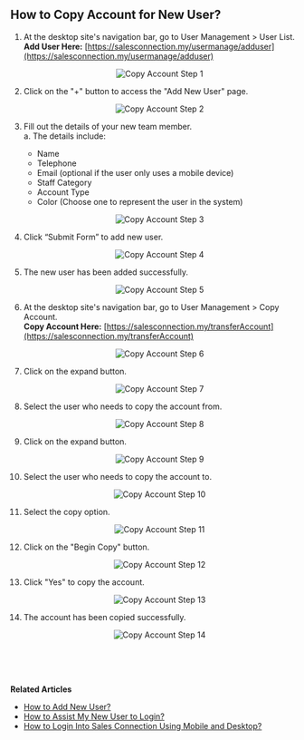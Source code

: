 ## How to Copy Account for New User?
    
  1. At the desktop site's navigation bar, go to User Management > User List.<br>
     **Add User Here:** [https://salesconnection.my/usermanage/adduser](https://salesconnection.my/usermanage/adduser)<br>

     <p align="center">
       <img src="img/Copy_Account_Step_1.png" alt="Copy Account Step 1">
     </p>

  2. Click on the "+" button to access the "Add New User" page.<br>

     <p align="center">
       <img src="img/Copy_Account_Step_2.png" alt="Copy Account Step 2">
     </p>

  3. Fill out the details of your new team member.<br>
     a. The details include:<br>
        - Name<br>
        - Telephone<br>
        - Email (optional if the user only uses a mobile device)<br>
        - Staff Category<br>
        - Account Type<br>
        - Color (Choose one to represent the user in the system)<br>

     <p align="center">
       <img src="img/Copy_Account_Step_3.png" alt="Copy Account Step 3">
     </p>
     
  4. Click “Submit Form” to add new user.<br>

     <p align="center">
       <img src="img/Copy_Account_Step_4.png" alt="Copy Account Step 4">
     </p>

  5. The new user has been added successfully.<br>

     <p align="center">
       <img src="img/Copy_Account_Step_5.png" alt="Copy Account Step 5">
     </p>

  6. At the desktop site's navigation bar, go to User Management > Copy Account.<br>
     **Copy Account Here:** [https://salesconnection.my/transferAccount](https://salesconnection.my/transferAccount)<br>

     <p align="center">
       <img src="img/Copy_Account_Step_6.png" alt="Copy Account Step 6">
     </p>

  7. Click on the expand button.<br>

     <p align="center">
       <img src="img/Copy_Account_Step_7.png" alt="Copy Account Step 7">
     </p>

  8. Select the user who needs to copy the account from.<br>

     <p align="center">
       <img src="img/Copy_Account_Step_8.png" alt="Copy Account Step 8">
     </p>

  9. Click on the expand button.<br>

     <p align="center">
       <img src="img/Copy_Account_Step_9.png" alt="Copy Account Step 9">
     </p>

  10. Select the user who needs to copy the account to.<br>

      <p align="center">
       <img src="img/Copy_Account_Step_10.png" alt="Copy Account Step 10">
      </p>

  11. Select the copy option.<br>

      <p align="center">
       <img src="img/Copy_Account_Step_11.png" alt="Copy Account Step 11">
      </p>

  12. Click on the "Begin Copy" button.<br>

      <p align="center">
       <img src="img/Copy_Account_Step_12.png" alt="Copy Account Step 12">
      </p>

  13. Click "Yes" to copy the account.<br>

      <p align="center">
       <img src="img/Copy_Account_Step_13.png" alt="Copy Account Step 13">
      </p>

  14. The account has been copied successfully.<br>

      <p align="center">
       <img src="img/Copy_Account_Step_14.png" alt="Copy Account Step 14">
      </p>
  <br><br><br>

**Related Articles**<br>
- [How to Add New User?](Add_New_User.md)
- [How to Assist My New User to Login?](New_User_Login.md)
- [How to Login Into Sales Connection Using Mobile and Desktop?](Login.md)
